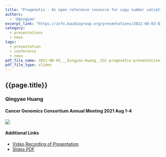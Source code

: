 ```yaml
---
title: "Progenetix - An open reference resource for copy number vatiation data in cancer"
authors:
  - '@qingyao'
excerpt_link: "https://info.baudisgroup.org/presentations/2021-08-03-Qingyao-Huang__Progenetix-oncogenomic-resource__CGC-talk/"
category:
  - presentations
  - news
tags:
  - presentation
  - conference
  - news
pdf_file_name: 2021-08-03___Qingyao-Huang__CGC-progenetix-presentation__slides.pdf
pdf_file_type: slides
---
```


## {{page.title}}
### Qingyao Huang
#### Cancer Genomics Consortium Annual Meeting 2021 Aug 1-4

<img src="https://info.baudisgroup.org/img/2021-08-03_CGC-session-info.png" style="margin-left: auto; margin-right:auto" />

<!--more-->


#### Additional Links

* [Video Recording of Presentation](https://progenetix.org/storage-ext/recordings/2021-08-03___Qingyao__CGC_recording.mp4)
* [Slides PDF](https://info.baudisgroup.org/pdf/2021-08-03___Qingyao-Huang__CGC-progenetix-presentation__slides.pdf)

